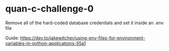 # quan-c-challenge-0

Remove all of the hard-coded database credentials and set it inside an .env file

Guide:
https://dev.to/jakewitcher/using-env-files-for-environment-variables-in-python-applications-55a1